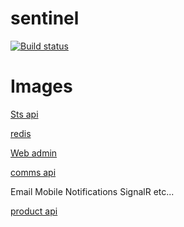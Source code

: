 # sentinel
[![Build status](https://mrtmrcn.visualstudio.com/sentinel/_apis/build/status/sentinel-Azure%20Kubernetes%20Service%20-CI)](https://mrtmrcn.visualstudio.com/sentinel/_build/latest?definitionId=47)


# Images
<p>
  <a href="https://hub.docker.com/r/mmercan/sentinel-web-sts/" target="_blank">Sts api</a>
</p>
<p>
  <a href="https://hub.docker.com/r/mmercan/sentinel-db-redis/" target="_blank">redis</a><br>
</p>
<p>
  <a href="https://hub.docker.com/r/mmercan/sentinel-ui-admin/" target="_blank">Web admin</a><br>
</p>
<p>
  <a href="https://hub.docker.com/r/mmercan/sentinel-api-comms/" target="_blank">comms api</a><br>

  Email 
  Mobile Notifications 
  SignalR
  etc...

</p>
<p>
  <a href="https://hub.docker.com/r/mmercan/sentinel-api-product/" target="_blank">product api</a><br>
</p>
  
